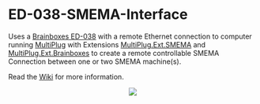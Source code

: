 # ED-038-SMEMA-Interface
Uses a [Brainboxes ED-038](https://www.smartfactorydirect.com/brainboxes-ed-038) with a remote Ethernet connection to computer running [MultiPlug](https://www.multiplug.app) with Extensions [MultiPlug.Ext.SMEMA](https://github.com/Industry4/MultiPlug.Ext.SMEMA) and [MultiPlug.Ext.Brainboxes](https://github.com/Industry4/MultiPlug.Ext.Brainboxes) to create a remote controllable SMEMA Connection between one or two SMEMA machine(s).

Read the [Wiki](https://github.com/Industry4/SMEMA-Ethernet-Adaptor/wiki) for more information.

<p align="center">
  <img src="https://github.com/user-attachments/assets/6244787d-97db-4d2e-b709-4e53b408edc7" />
</p>
